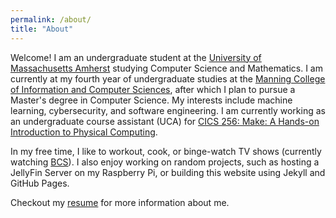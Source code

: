 ```yaml
---
permalink: /about/
title: "About"
---
```


Welcome! I am an undergraduate student at the [University of Massachusetts Amherst](https://www.umass.edu/) studying Computer Science and Mathematics. I am currently at my fourth year of undergraduate studies at the [Manning College of Information and Computer Sciences](https://www.cics.umass.edu/), after which I plan to pursue a Master's degree in Computer Science. My interests include machine learning, cybersecurity, and software engineering. I am currently working as an undergraduate course assistant (UCA) for [CICS 256: Make: A Hands-on Introduction to Physical Computing](https://sites.google.com/view/cics256/home).

In my free time, I like to workout, cook, or binge-watch TV shows (currently watching [BCS](https://en.wikipedia.org/wiki/Better_Call_Saul)). I also enjoy working on random projects, such as hosting a JellyFin Server on my Raspberry Pi, or building this website using Jekyll and GitHub Pages.

Checkout my [resume](/files/resume.pdf) for more information about me.
